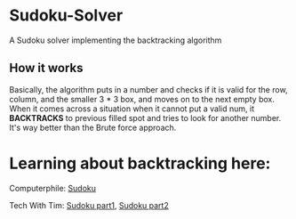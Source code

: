 # Sudoku-Solver
 A Sudoku solver implementing the backtracking algorithm
 
 ## How it works
Basically, the algorithm puts in a number and checks if it is valid for the row, column, and the smaller 3 * 3 box, and moves on to the next empty box. When it comes across a situation when it cannot put a valid num, it **BACKTRACKS** to previous filled spot and tries to look for another number. It's way better than the Brute force approach.

# Learning about backtracking here:
Computerphile: [Sudoku](https://www.youtube.com/watch?v=G_UYXzGuqvM)

Tech With Tim: [Sudoku part1](https://www.youtube.com/watch?v=eqUwSA0xI-s), [Sudoku part2](https://www.youtube.com/watch?v=lK4N8E6uNr4)
               
